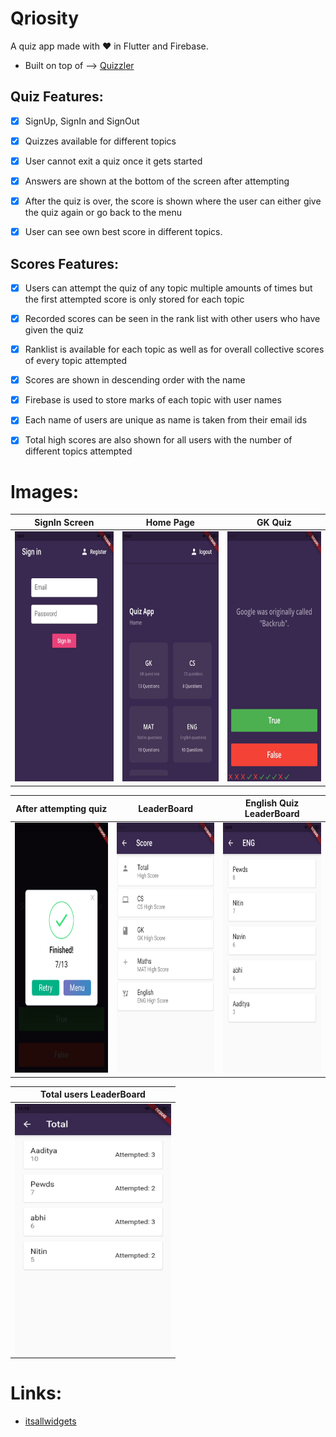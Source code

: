 # Qriosity

A quiz app made with ❤ in Flutter and Firebase.
* Built on top of --> [Quizzler](https://github.com/londonappbrewery/quizzler-flutter)

## Quiz Features:
- [x] SignUp, SignIn and SignOut
- [x] Quizzes available for different topics 
- [x] User cannot exit a quiz once it gets started
- [x] Answers are shown at the bottom of the screen after attempting
- [x] After the quiz is over, the score is shown where the user can either give the quiz again or go back to the menu
- [x] User can see own best score in different topics.


## Scores Features:
- [x] Users can attempt the quiz of any topic multiple amounts of times but the first attempted score is only stored for each topic
- [x] Recorded scores can be seen in the rank list with other users who have given the quiz
- [x] Ranklist is available for each topic as well as for overall collective scores of every topic attempted
- [x] Scores are shown in descending order with the name
- [x]  Firebase is used to store marks of each topic with user names
- [x] Each name of users are unique as name is taken from their email ids
- [x]  Total high scores are also shown for all users with the number of different topics attempted 


# Images:
SignIn Screen | Home Page | GK Quiz 
:-------------------------:|:-------------------------:|:-------------------------:|
<img src="images/b.jpeg" width="250" height="400" >   | <img src="images/a.jpeg" width="250" height="400" > |<img src="images/g.jpeg" width="250" height="400" >  |  


After attempting quiz | LeaderBoard | English Quiz LeaderBoard 
:-------------------------:|:-------------------------:|:-------------------------:|
<img src="images/c.jpeg" width="250" height="400" >   |  <img src="images/d.jpeg" width="250" height="400" >  |  <img src="images/e.jpeg" width="250" height="400" >  

Total users LeaderBoard | 
:-------------------------:|
<img src="images/f.jpeg" width="250" height="400" > |




# Links:

* [itsallwidgets](https://itsallwidgets.com/qriosity)
